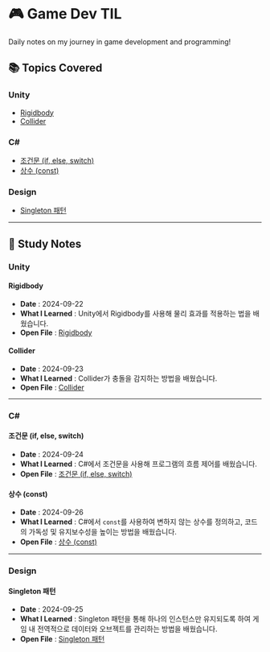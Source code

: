 # 🎮 Game Dev TIL

Daily notes on my journey in game development and programming!

## 📚 Topics Covered

### Unity
- [Rigidbody](#rigidbody)
- [Collider](#collider)

### C#
- [조건문 (if, else, switch)](#조건문-if-else-switch)
- [상수 (const)](#상수-const)

### Design
- [Singleton 패턴](#singleton-패턴)

---

## 📌 Study Notes

### Unity

#### Rigidbody
- **Date** : 2024-09-22
- **What I Learned** : Unity에서 Rigidbody를 사용해 물리 효과를 적용하는 법을 배웠습니다.
- **Open File** : [Rigidbody](./1.%20Unity/Rigidbody.md)

#### Collider
- **Date** : 2024-09-23
- **What I Learned** : Collider가 충돌을 감지하는 방법을 배웠습니다.
- **Open File** : [Collider](./1.%20Unity/Collider.md)

---

### C#

#### 조건문 (if, else, switch)
- **Date** : 2024-09-24
- **What I Learned** : C#에서 조건문을 사용해 프로그램의 흐름 제어를 배웠습니다.
- **Open File** : [조건문 (if, else, switch)](/2.%20C%23/조건문%20(if,%20else,%20switch).md)

#### 상수 (const)
- **Date** : 2024-09-26
- **What I Learned** : C#에서 `const`를 사용하여 변하지 않는 상수를 정의하고, 코드의 가독성 및 유지보수성을 높이는 방법을 배웠습니다.
- **Open File** : [상수 (const)](/2.%20C%23/상수%20(const).md)

---

### Design

#### Singleton 패턴
- **Date** : 2024-09-25
- **What I Learned** : Singleton 패턴을 통해 하나의 인스턴스만 유지되도록 하여 게임 내 전역적으로 데이터와 오브젝트를 관리하는 방법을 배웠습니다.
- **Open File** : [Singleton 패턴](/3.%20Design/Singleton%20패턴.md)